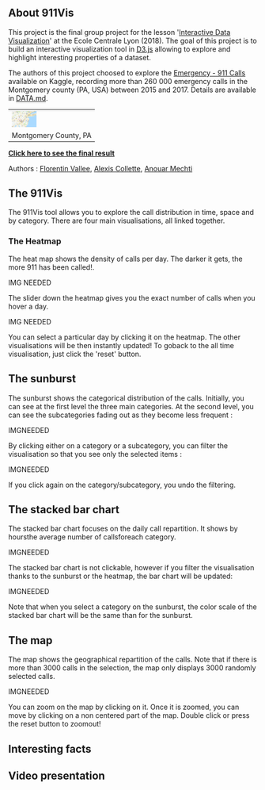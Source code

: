 ## About 911Vis

This project is the final group project for the lesson '[Interactive Data Visualization](https://github.com/LyonDataViz/MOS5.5-Dataviz)' at the Ecole Centrale Lyon (2018). The goal of this project is to build an interactive visualization tool in [D3.js](https://d3js.org/) allowing to explore and highlight interesting properties of a dataset. 

The authors of this project choosed to explore the [Emergency - 911 Calls]( https://www.kaggle.com/mchirico/montcoalert) available on Kaggle, recording more than 260 000 emergency calls in the Montgomery county (PA, USA) between 2015 and 2017. Details are available in [DATA.md](https://github.com/RenonDis/911Vis/blob/master/DATA.md).

<table border="0">
  <tr>
    <td>
      <img src="img/doc/montgomery.PNG" style="width: 50px;">
    </td>
  </tr>
  <tr>
    <td>
      Montgomery County, PA
    </td>
  </tr>
</table>

**[Click here to see the final result](https://renondis.github.io/)**

Authors : [Florentin Vallee](https://github.com/RenonDis), [Alexis Collette](https://github.com/AlxClt), [Anouar Mechti]()

## The 911Vis

The 911Vis tool allows you to explore the call distribution in time, space and by category. There are four main visualisations, all linked together.

### The Heatmap

The heat map shows the density of calls per day. The darker it gets, the more 911 has been called!.

IMG NEEDED

The slider down the heatmap gives you the exact number of calls when you hover a day. 

IMG NEEDED

You can select a particular day by clicking it on the heatmap. The other visualisations will be then instantly updated! To goback to the all time visualisation, just click the 'reset' button. 

## The sunburst

The sunburst shows the categorical distribution of the calls. Initially, you can see at the first level the three main categories. At the second level, you can see the subcategories fading out as they become less frequent :

IMGNEEDED

By clicking either on a category or a subcategory, you can filter the visualisation so that you see only the selected items :

IMGNEEDED

If you click again on the category/subcategory, you undo the filtering. 

## The stacked bar chart

The stacked bar chart focuses on the daily call repartition. It shows by hoursthe average number of callsforeach category.

IMGNEEDED

The stacked bar chart is not clickable, however if you filter the visualisation thanks to the sunburst or the heatmap, the bar chart will be updated:

IMGNEEDED

Note that when you select a category on the sunburst, the color scale of the stacked bar chart will be the same than for the sunburst.

## The map

The map shows the geographical repartition of the calls. Note that if there is more than 3000 calls in the selection, the map only displays 3000 randomly selected calls.

IMGNEEDED

You can zoom on the map by clicking on it. Once it is zoomed, you can move by clicking on a non centered part of the map. Double click or press the reset button to zoomout! 


## Interesting facts

## Video presentation
